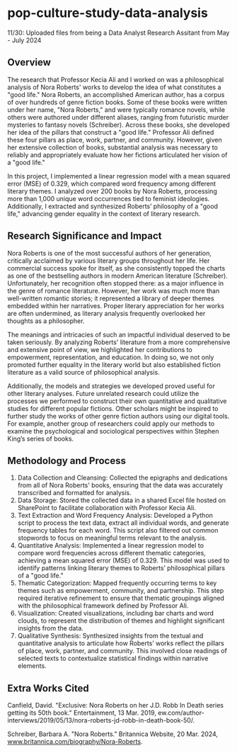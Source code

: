 # pop-culture-study-data-analysis

11/30: Uploaded files from being a Data Analyst Research Assitant from May - July 2024

## Overview

The research that Professor Kecia Ali and I worked on was a philosophical analysis of Nora Roberts' works to develop the idea of what constitutes a "good life." Nora Roberts, an accomplished American author, has a corpus of over hundreds of genre fiction books. Some of these books were written under her name, "Nora Roberts," and were typically romance novels, while others were authored under different aliases, ranging from futuristic murder mysteries to fantasy novels (Schreiber). Across these books, she developed her idea of the pillars that construct a "good life." Professor Ali defined these four pillars as place, work, partner, and community. However, given her extensive collection of books, substantial analysis was necessary to reliably and appropriately evaluate how her fictions articulated her vision of a "good life."

In this project, I implemented a linear regression model with a mean squared error (MSE) of 0.329, which compared word frequency among different literary themes. I analyzed over 200 books by Nora Roberts, processing more than 1,000 unique word occurrences tied to feminist ideologies. Additionally, I extracted and synthesized Roberts’ philosophy of a "good life," advancing gender equality in the context of literary research.

## Research Significance and Impact

Nora Roberts is one of the most successful authors of her generation, critically acclaimed by various literary groups throughout her life. Her commercial success spoke for itself, as she consistently topped the charts as one of the bestselling authors in modern American literature (Schreiber). Unfortunately, her recognition often stopped there: as a major influence in the genre of romance literature. However, her work was much more than well-written romantic stories; it represented a library of deeper themes embedded within her narratives. Proper literary appreciation for her works are often undermined, as literary analysis frequently overlooked her thoughts as a philosopher.

The meanings and intricacies of such an impactful individual deserved to be taken seriously. By analyzing Roberts' literature from a more comprehensive and extensive point of view, we highlighted her contributions to empowerment, representation, and education. In doing so, we not only promoted further equality in the literary world but also established fiction literature as a valid source of philosophical analysis.

Additionally, the models and strategies we developed proved useful for other literary analyses. Future unrelated research could utilize the processes we performed to construct their own quantitative and qualitative studies for different popular fictions. Other scholars might be inspired to further study the works of other genre fiction authors using our digital tools. For example, another group of researchers could apply our methods to examine the psychological and sociological perspectives within Stephen King’s series of books.

## Methodology and Process

1. Data Collection and Cleansing: Collected the epigraphs and dedications from all of Nora Roberts' books, ensuring that the data was accurately transcribed and formatted for analysis.
2. Data Storage: Stored the collected data in a shared Excel file hosted on SharePoint to facilitate collaboration with Professor Kecia Ali.
3. Text Extraction and Word Frequency Analysis: Developed a Python script to process the text data, extract all individual words, and generate frequency tables for each word. This script also filtered out common stopwords to focus on meaningful terms relevant to the analysis.
4. Quantitative Analysis: Implemented a linear regression model to compare word frequencies across different thematic categories, achieving a mean squared error (MSE) of 0.329. This model was used to identify patterns linking literary themes to Roberts’ philosophical pillars of a "good life."
5. Thematic Categorization: Mapped frequently occurring terms to key themes such as empowerment, community, and partnership. This step required iterative refinement to ensure that thematic groupings aligned with the philosophical framework defined by Professor Ali.
6. Visualization: Created visualizations, including bar charts and word clouds, to represent the distribution of themes and highlight significant insights from the data.
7. Qualitative Synthesis: Synthesized insights from the textual and quantitative analysis to articulate how Roberts’ works reflect the pillars of place, work, partner, and community. This involved close readings of selected texts to contextualize statistical findings within narrative elements.

## Extra Works Cited

Canfield, David. "Exclusive: Nora Roberts on her J.D. Robb In Death series getting its 50th book." Entertainment, 13 Mar. 2019, ew.com/author-interviews/2019/05/13/nora-roberts-jd-robb-in-death-book-50/.

Schreiber, Barbara A. "Nora Roberts." Britannica Website, 20 Mar. 2024, www.britannica.com/biography/Nora-Roberts.
